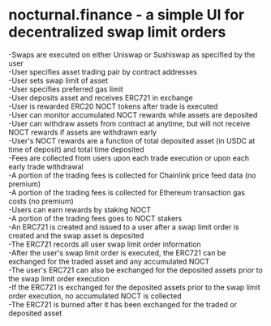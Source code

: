 # nocturnal.finance - a simple UI for decentralized swap limit orders  

-Swaps are executed on either Uniswap or Sushiswap as specified by the user  
-User specifies asset trading pair by contract addresses  
-User sets swap limit of asset  
-User specifies preferred gas limit  
-User deposits asset and receives ERC721 in exchange  
-User is rewarded ERC20 NOCT tokens after trade is executed  
-User can monitor accumulated NOCT rewards while assets are deposited  
-User can withdraw assets from contract at anytime, but will not receive NOCT rewards if assets are withdrawn early   
-User's NOCT rewards are a function of total deposited asset (in USDC at time of deposit) and total time deposited   
-Fees are collected from users upon each trade execution or upon each early trade withdrawal  
-A portion of the trading fees is collected for Chainlink price feed data (no premium)  
-A portion of the trading fees is collected for Ethereum transaction gas costs (no premium)  
-Users can earn rewards by staking NOCT  
-A portion of the trading fees goes to NOCT stakers  
-An ERC721 is created and issued to a user after a swap limit order is created and the swap asset is deposited  
-The ERC721 records all user swap limit order information  
-After the user's swap limit order is executed, the ERC721 can be exchanged for the traded asset and any accumulated NOCT  
-The user's ERC721 can also be exchanged for the deposited assets prior to the swap limit order execution  
-If the ERC721 is exchanged for the deposited assets prior to the swap limit order execution, no accumulated NOCT is collected  
-The ERC721 is burned after it has been exchanged for the traded or deposited asset  
